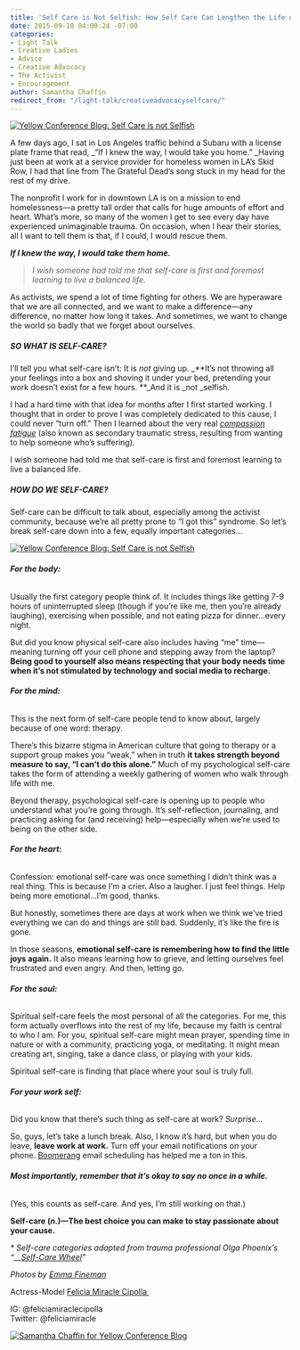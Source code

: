 ```yaml
---
title: 'Self Care is Not Selfish: How Self Care Can Lengthen the Life of Your Cause'
date: 2015-09-10 04:00:24 -07:00
categories:
- Light Talk
- Creative Ladies
- Advice
- Creative Advocacy
- The Activist
- Encouragement
author: Samantha Chaffin
redirect_from: "/light-talk/creativeadvocacyselfcare/"
---
```


[![Yellow Conference Blog: Self Care is not Selfish](https://yellow-blog-images.imgix.net/2015/09/Untitled-1.jpg)](https://yellow-blog-images.imgix.net/2015/09/Untitled-1.jpg)

A few days ago, I sat in Los Angeles traffic behind a Subaru with a license plate frame that read, _“If I knew the way, I would take you home.” _Having just been at work at a service provider for homeless women in LA’s Skid Row, I had that line from The Grateful Dead’s song stuck in my head for the rest of my drive.

The nonprofit I work for in downtown LA is on a mission to end homelessness—a pretty tall order that calls for huge amounts of effort and heart. What’s more, so many of the women I get to see every day have experienced unimaginable trauma. On occasion, when I hear their stories, all I want to tell them is that, if I could, I would rescue them.

_**If I knew the way, I would take them home.**_

> _I wish someone had told me that self-care is first and foremost learning to live a balanced life._

As activists, we spend a lot of time fighting for others. We are hyperaware that we are all connected, and we want to make a difference—any difference, no matter how long it takes. And sometimes, we want to change the world so badly that we forget about ourselves.

##### **SO WHAT IS SELF-CARE?**

I’ll tell you what self-care isn’t: It is _not_ giving up. _**It’s not throwing all your feelings into a box and shoving it under your bed, pretending your work doesn’t exist for a few hours. **_And it is _not _selfish.

I had a hard time with that idea for months after I first started working. I thought that in order to prove I was completely dedicated to this cause, I could never “turn off.” Then I learned about the very real [_compassion fatigue_](https://en.wikipedia.org/wiki/Compassion_fatigue) (also known as secondary traumatic stress, resulting from wanting to help someone who’s suffering).

I wish someone had told me that self-care is first and foremost learning to live a balanced life.

##### **HOW DO WE SELF-CARE?**

Self-care can be difficult to talk about, especially among the activist community, because we’re all pretty prone to “I got this” syndrome. So let’s break self-care down into a few, equally important categories...

[![Yellow Conference Blog: Self Care is not Selfish](https://yellow-blog-images.imgix.net/2015/09/DSC_03451.jpg)](https://yellow-blog-images.imgix.net/2015/09/DSC_03451.jpg)

###### **For the body:**

Usually the first category people think of. It includes things like getting 7-9 hours of uninterrupted sleep (though if you’re like me, then you’re already laughing), exercising when possible, and not eating pizza for dinner…every night.

But did you know physical self-care also includes having “me” time—meaning turning off your cell phone and stepping away from the laptop? **Being good to yourself also means respecting that your body needs time when it’s not stimulated by technology and social media to recharge.**

###### **For the mind:**

This is the next form of self-care people tend to know about, largely because of one word: therapy.

There’s this bizarre stigma in American culture that going to therapy or a support group makes you “weak,” when in truth **it takes strength beyond measure to say, “I can’t do this alone.”** Much of my psychological self-care takes the form of attending a weekly gathering of women who walk through life with me.

Beyond therapy, psychological self-care is opening up to people who understand what you’re going through. It’s self-reflection, journaling, and practicing asking for (and receiving) help—especially when we’re used to being on the other side.

###### **For the heart:**

Confession: emotional self-care was once something I didn’t think was a real thing. This is because I’m a crier. Also a laugher. I just feel things. Help being more emotional...I’m good, thanks.

But honestly, sometimes there are days at work when we think we’ve tried everything we can do and things are still bad. Suddenly, it’s like the fire is gone.

In those seasons, **emotional self-care is remembering how to find the little joys again.** It also means learning how to grieve, and letting ourselves feel frustrated and even angry. And then, letting go.

###### **For the soul:**

Spiritual self-care feels the most personal of all the categories. For me, this form actually overflows into the rest of my life, because my faith is central to who I am. For you, spiritual self-care might mean prayer, spending time in nature or with a community, practicing yoga, or meditating. It might mean creating art, singing, take a dance class, or playing with your kids.

Spiritual self-care is finding that place where your soul is truly full.

###### **For your work self:**

Did you know that there’s such thing as self-care at work? _Surprise..._

So, guys, let’s take a lunch break. Also, I know it’s hard, but when you do leave, **leave work at work.** Turn off your email notifications on your phone. [Boomerang](http://www.boomeranggmail.com/) email scheduling has helped me a ton in this.

###### **Most importantly, remember that it’s okay to say no once in a while.**

(Yes, this counts as self-care. And yes, I’m still working on that.)

**Self-care (_n._)—The best choice you can make to stay passionate about your cause.**

_* Self-care categories adapted from trauma professional Olga Phoenix’s “__[Self-Care Wheel](http://www.olgaphoenix.com/key-offerings/self-care-wheel/)"_

_Photos by [Emma Fineman](http://emma-fineman.squarespace.com/)_

Actress-Model [Felicia Miracle Cipolla ](feliciamiraclecipolla.com)

<div class="gmail_default">IG: @feliciamiraclecipolla</div>

<div class="gmail_default">Twitter: @feliciamiracle</div>

[![Samantha Chaffin for Yellow Conference Blog](https://yellow-blog-images.imgix.net/2015/09/Samantha-Chaffin.jpg)](https://herinklings.wordpress.com/)
